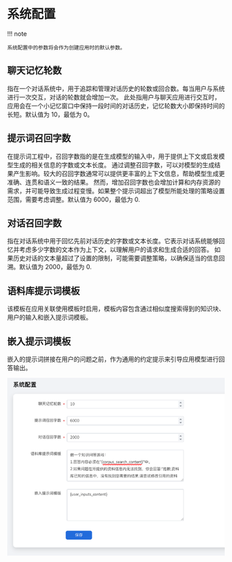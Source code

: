 # 系统配置

!!! note

    系统配置中的参数将会作为创建应用时的默认参数。

## 聊天记忆轮数

指在一个对话系统中，用于追踪和管理对话历史的轮数或回合数。每当用户与系统进行一次交互，对话的轮数就会增加一次。
此处指用户与聊天应用进行交互时，应用会在一个小记忆窗口中保持一段时间的对话历史，记忆轮数大小即保持时间的长短。默认值为 10，最低为 0。

## 提示词召回字数

在提示词工程中，召回字数指的是在生成模型的输入中，用于提供上下文或启发模型生成的相关信息的字数或文本长度。
通过调整召回字数，可以对模型的生成结果产生影响。较大的召回字数通常可以提供更丰富的上下文信息，帮助模型生成更准确、连贯和语义一致的结果。
然而，增加召回字数也会增加计算和内存资源的需求，并可能导致生成过程变慢。如果整个提示词超出了模型所能处理的策略设置范围，需要考虑调整。默认值为 6000，最低为 0.

## 对话召回字数

指在对话系统中用于回忆先前对话历史的字数或文本长度。它表示对话系统能够回忆并考虑多少字数的文本作为上下文，以理解用户的请求和生成合适的回答。
如果历史对话的文本量超过了设置的限制，可能需要调整策略，以确保适当的信息回溯。默认值为 2000，最低为 0.

## 语料库提示词模板

该模板在应用关联使用模板时启用，模板内容包含通过相似度搜索得到的知识块、用户的输入和嵌入提示词模板。

## 嵌入提示词模板

嵌入的提示词拼接在用户的问题之前，作为通用的约定提示来引导应用模型进行回答输出。

![System-config](./images/system-config.png)
